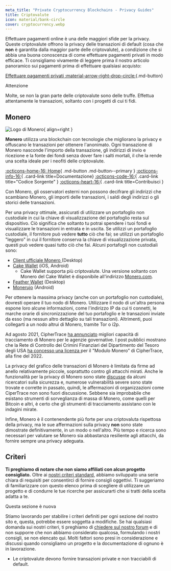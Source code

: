 ```yaml
---
meta_title: "Private Cryptocurrency Blockchains - Privacy Guides"
title: Criptovalute
icon: material/bank-circle
cover: cryptocurrency.webp
---
```


Effettuare pagamenti online è una delle maggiori sfide per la privacy. Queste criptovalute offrono la privacy delle transazioni di default (cosa che **non** è garantita dalla maggior parte delle criptovalute), a condizione che si abbia una buona conoscenza di come effettuare pagamenti privati in modo efficace. Ti consigliamo vivamente di leggere prima il nostro articolo panoramico sui pagamenti prima di effettuare qualsiasi acquisto:

[Effettuare pagamenti privati :material-arrow-right-drop-circle:](advanced/payments.md ""){.md-button}

<div class="admonition danger" markdown>
<p class="admonition-title">Attenzione</p>

Molte, se non la gran parte delle criptovalute sono delle truffe. Effettua attentamente le transazioni, soltanto con i progetti di cui ti fidi.

</div>

## Monero

<div class="admonition recommendation" markdown>

![Logo di Monero](assets/img/cryptocurrency/monero.svg){ align=right }

**Monero** utilizza una blockchain con tecnologie che migliorano la privacy e offuscano le transazioni per ottenere l'anonimato. Ogni transazione di Monero nasconde l'importo della transazione, gli indirizzi di invio e ricezione e la fonte dei fondi senza dover fare i salti mortali, il che la rende una scelta ideale per i neofiti delle criptovalute.

[:octicons-home-16: Home](https://www.getmonero.org/){ .md-button .md-button--primary }
[:octicons-info-16:](https://www.getmonero.org/resources/user-guides/){ .card-link title=Documentazione}
[:octicons-code-16:](https://github.com/monero-project/monero){ .card-link title="Codice Sorgente" }
[:octicons-heart-16:](https://www.getmonero.org/get-started/contributing/){ .card-link title=Contribuisci }

</details>

</div>

Con Monero, gli osservatori esterni non possono decifrare gli indirizzi che scambiano Monero, gli importi delle transazioni, i saldi degli indirizzi o gli storici delle transazioni.

Per una privacy ottimale, assicurati di utilizzare un portafoglio non custodiale in cui la chiave di visualizzazione del portafoglio resta sul dispositivo. Ciò significa che soltanto tu potrai spendere i tuoi fondi e visualizzare le transazioni in entrata e in uscita. Se utilizzi un portafoglio custodiale, il fornitore può vedere **tutto** ciò che fai; se utilizzi un portafoglio "leggero" in cui il fornitore conserva la chiave di visualizzazione privata, questi può vedere quasi tutto ciò che fai. Alcuni portafogli non custodiali sono:

- [Client ufficiale Monero ](https://getmonero.org/downloads) (Desktop)
- [Cake Wallet](https://cakewallet.com/) (iOS, Android)
    - Cake Wallet supporta più criptovalute. Una versione soltanto con Monero del Cake Wallet è disponibile all'indirizzo [Monero.com](https://monero.com/).
- [Feather Wallet](https://featherwallet.org/) (Desktop)
- [Monerujo](https://www.monerujo.io/) (Android)

Per ottenere la massima privacy (anche con un portafoglio non custodiale), dovresti operare il tuo nodo di Monero. Utilizzare il nodo di un'altra persona espone loro alcune informazioni, come l'indirizzo IP da cui ti connetti, le marche orarie di sincronizzazione del tuo portafoglio e le transazioni inviate da esso (ma nessun altro dettaglio su tali transazioni). Altrimenti, puoi collegarti a un nodo altrui di Monero, tramite Tor o i2p.

Ad agosto 2021, CipherTrace [ha annunciato](https://ciphertrace.com/enhanced-monero-tracing/) migliori capacità di tracciamento di Monero per le agenzie governative. I post pubblici mostrano che la Rete di Controllo dei Crimini Finanziari del Dipartimento del Tesoro degli USA [ha concesso una licenza ](https://sam.gov/opp/d12cbe9afbb94ca68006d0f006d355ac/view) per il "Modulo Monero" di CipherTrace, alla fine del 2022.

La privacy del grafico delle transazioni di Monero è limitata da firme ad anello relativamente piccole, soprattutto contro gli attacchi mirati. Anche le funzionalità per la privacy di Monero sono state [discusse](https://web.archive.org/web/20180331203053/https://www.wired.com/story/monero-privacy/) da alcuni ricercatori sulla sicurezza e, numerose vulnerabilità severe sono state trovate e corrette in passato, quindi, le affermazioni di organizzazioni come CiperTrace non sono fuori discussione. Sebbene sia improbabile che esistano strumenti di sorveglianza di massa di Monero, come quelli per Bitcoin e altri, è certo che gli strumenti di tracciamento assistano con le indagini mirate.

Infine, Monero è il contenendente più forte per una criptovaluta rispettosa della privacy, ma le sue affermazioni sulla privacy **non** sono state dimostrate definitivamente, in un modo o nell'altro. Più tempo e ricerca sono necessari per valutare se Monero sia abbastanza resiliente agli attacchi, da fornire sempre una privacy adeguata.

## Criteri

**Ti preghiamo di notare che non siamo affiliati con alcun progetto consigliato.** Oltre ai [nostri criteri standard](about/criteria.md), abbiamo sviluppato una serie chiara di requisiti per consentirci di fornire consigli oggettivi. Ti suggeriamo di familiarizzare con questo elenco prima di scegliere di utilizzare un progetto e di condurre le tue ricerche per assicurarti che si tratti della scelta adatta a te.

<div class="admonition example" markdown>
<p class="admonition-title">Questa sezione è nuova</p>

Stiamo lavorando per stabilire i criteri definiti per ogni sezione del nostro sito e, questa, potrebbe essere soggetta a modifiche. Se hai qualsiasi domanda sui nostri criteri, ti preghiamo di [chiedere sul nostro forum](https://discuss.privacyguides.net/latest) e di non supporre che non abbiamo considerato qualcosa, formulando i nostri consigli, se non elencato qui. Molti fattori sono presi in considerazione e discussi quando consigliamo un progetto e la documentazione di ognuno è in lavorazione.

</div>

- Le criptovalute devono fornire transazioni private e non tracciabili di default.
